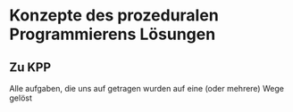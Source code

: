 # Konzepte des prozeduralen Programmierens Lösungen
## Zu KPP
Alle aufgaben, die uns auf getragen wurden auf eine (oder mehrere) Wege gelöst
